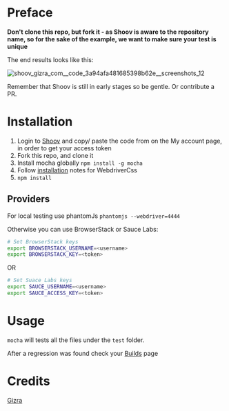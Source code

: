 # Preface

**Don't clone this repo, but fork it - as Shoov is aware to the repository
name, so for the sake of the example, we want to make sure your test is unique**

The end results looks like this:

![shoov_gizra_com__code_3a94afa481685398b62e__screenshots_12](https://cloud.githubusercontent.com/assets/125707/6941980/c5bb62d0-d88c-11e4-8e78-75ba19896f27.png)

Remember that Shoov is still in early stages so be gentle. Or contribute a PR.

# Installation

1. Login to [Shoov](http://shoov.gizra.com/#/login) and copy/ paste the code from on the My account page, in order to get your access token
1. Fork this repo, and clone it
1. Install mocha globally ``npm install -g mocha``
1. Follow [installation](https://github.com/webdriverio/webdrivercss#install) notes for WebdriverCss
1. ``npm install``

## Providers

For local testing use phantomJs ``phantomjs --webdriver=4444``

Otherwise you can use BrowserStack or Sauce Labs:

```bash
# Set BrowserStack keys
export BROWSERSTACK_USERNAME=<username>
export BROWSERSTACK_KEY=<token>
```

OR

```bash
# Set Suace Labs keys
export SAUCE_USERNAME=<username>
export SAUCE_ACCESS_KEY=<token>
```

# Usage

``mocha`` will tests all the files under the ``test`` folder.

After a regression was found check your [Builds](http://shoov.gizra.com/#/builds) page

# Credits

[Gizra](http://gizra.com)
